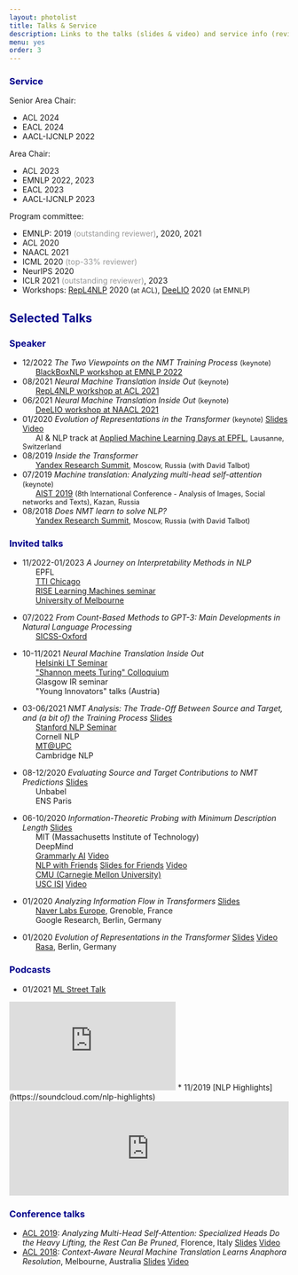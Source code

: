 ```yaml
---
layout: photolist
title: Talks & Service
description: Links to the talks (slides & video) and service info (reviewing, etc.)
menu: yes
order: 3
---
```


### <span style="color:darkblue"> Service </span>

Senior Area Chair:
* ACL 2024
* EACL 2024
* AACL-IJCNLP 2022

Area Chair:
* ACL 2023
* EMNLP 2022, 2023
* EACL 2023
* AACL-IJCNLP 2023


Program committee:
* EMNLP: 2019 <span style="color:#999">(outstanding reviewer)</span>, 2020, 2021
* ACL 2020
* NAACL 2021
* ICML 2020 <span style="color:#999">(top-33% reviewer)</span>
* NeurIPS 2020
* ICLR 2021 <span style="color:#999">(outstanding reviewer)</span>, 2023
* Workshops: [RepL4NLP](https://sites.google.com/view/repl4nlp2020/home) 2020 <span style="font-size:0.9em">(at ACL)</span>, [DeeLIO](https://sites.google.com/view/deelio-ws/program-committee) 2020 <span style="font-size:0.9em">(at EMNLP)</span> 


## <span style="color:darkblue"> Selected Talks </span>

<!---(Upcoming talks are <span style="color:gray;font-size:0.9em">in grey</span>)-->


### <span style="color:darkblue"> Speaker </span>

* 12/2022 <span class="talk-title">_The Two Viewpoints on the NMT Training Process_</span> <span style="font-size:0.9em">(keynote)</span> 
<br/>&nbsp; &nbsp; &nbsp; [BlackBoxNLP workshop at EMNLP 2022](https://blackboxnlp.github.io)
* 08/2021 <span class="talk-title">_Neural Machine Translation Inside Out_</span> <span style="font-size:0.9em">(keynote)</span> 
<br/>&nbsp; &nbsp; &nbsp; [RepL4NLP workshop at ACL 2021](https://sites.google.com/view/repl4nlp-2021/home)
* 06/2021 <span class="talk-title">_Neural Machine Translation Inside Out_</span> <span style="font-size:0.9em">(keynote)</span> 
<br/>&nbsp; &nbsp; &nbsp; [DeeLIO workshop at NAACL 2021](https://sites.google.com/view/deelio-ws/)
* 01/2020 <span class="talk-title">_Evolution of Representations in the Transformer_</span> <span style="font-size:0.9em">(keynote)</span> <a href="https://drive.google.com/file/d/1bEiWUZDNbKAgMkt5PPF9sQl3x9AYNVoZ/view?usp=sharing" class="label slides">Slides</a> <a href="https://youtu.be/ZyWLrBGiEpI" class="label video">Video</a>
<br/>&nbsp; &nbsp; &nbsp; AI & NLP track at [Applied Machine Learning Days at EPFL](https://appliedmldays.org/tracks/ai-nlp), <span style="font-size:0.9em">Lausanne, Switzerland</span>  
* 08/2019 <span class="talk-title">_Inside the Transformer_</span>
<br/>&nbsp; &nbsp; &nbsp; [Yandex Research Summit](https://yandex.com/promo/academy/yars_2019), <span style="font-size:0.9em">Moscow, Russia (with David Talbot)</span> 
* 07/2019 <span class="talk-title">_Machine translation: Analyzing multi-head self-attention_</span> <span style="font-size:0.9em">(keynote)</span> 
<br/>&nbsp; &nbsp; &nbsp; [AIST 2019](http://aistconf.org) <span style="font-size:0.9em">(8th International Conference - Analysis of Images, Social networks and Texts), Kazan, Russia</span> 
* 08/2018 <span class="talk-title">_Does NMT learn to solve NLP?_</span>
<br/>&nbsp; &nbsp; &nbsp; [Yandex Research Summit](https://yandex.com/promo/academy/yars_2019), <span style="font-size:0.9em">Moscow, Russia (with David Talbot)</span> 

### <span style="color:darkblue"> Invited talks </span>

* 11/2022-01/2023 <span class="talk-title">_A Journey on Interpretability Methods in NLP_</span>
<br/>&nbsp; &nbsp; &nbsp; EPFL
<br/>&nbsp; &nbsp; &nbsp; [TTI Chicago](https://www.ttic.edu/young-researcher/)
<br/>&nbsp; &nbsp; &nbsp; [RISE Learning Machines seminar](https://www.ri.se/en/learningmachinesseminars)
<br/>&nbsp; &nbsp; &nbsp; [University of Melbourne](https://cis.unimelb.edu.au/research/artificial-intelligence/research/Natural-Language-Processing)

* 07/2022 <span class="talk-title">_From Count-Based Methods to GPT-3: Main Developments in Natural Language Processing_</span>
<br/>&nbsp; &nbsp; &nbsp; [SICSS-Oxford](https://sicss.io/2022/oxford/)

* 10-11/2021 <span class="talk-title">_Neural Machine Translation Inside Out_</span> 
<br/>&nbsp; &nbsp; &nbsp; [Helsinki LT Seminar](https://blogs.helsinki.fi/language-technology/research-seminar/)
<br/>&nbsp; &nbsp; &nbsp; ["Shannon meets Turing" Colloquium](https://www.youtube.com/channel/UCjltmKOomhdXQELWi6asoBg)
<br/>&nbsp; &nbsp; &nbsp; Glasgow IR seminar
<br/>&nbsp; &nbsp; &nbsp; "Young Innovators" talks (Austria)


* 03-06/2021 <span class="talk-title">_NMT Analysis: The Trade-Off Between Source and Target, and (a bit of) the Training Process_</span> <a href="https://drive.google.com/file/d/1oBh9ajjFJ-VUJ_f8-VOTb9FZY4VcjxKf/view?usp=sharing" class="label slides">Slides</a>
<br/>&nbsp; &nbsp; &nbsp; [Stanford NLP Seminar](https://nlp.stanford.edu/seminar/)
<br/>&nbsp; &nbsp; &nbsp; Cornell NLP
<br/>&nbsp; &nbsp; &nbsp; [MT@UPC](https://mt.cs.upc.edu/seminars/)
<br/>&nbsp; &nbsp; &nbsp; Cambridge NLP

* 08-12/2020 <span class="talk-title">_Evaluating Source and Target Contributions to NMT Predictions_</span> <a href="https://drive.google.com/file/d/1ZW51j6Eas7qONdHyLf59EY1bMNrvhOBQ/view?usp=sharing" class="label slides">Slides</a>
<br/>&nbsp; &nbsp; &nbsp; Unbabel
<br/>&nbsp; &nbsp; &nbsp; ENS Paris  
* 06-10/2020 <span class="talk-title">_Information-Theoretic Probing with Minimum Description Length_</span> <a href="https://drive.google.com/file/d/1iP7P0nld_O8op2SLEEX-q7WSFA1rKlfk/view?usp=sharing" class="label slides">Slides</a>
<br/>&nbsp; &nbsp; &nbsp; MIT (Massachusetts Institute of Technology)
<br/>&nbsp; &nbsp; &nbsp; DeepMind
<br/>&nbsp; &nbsp; &nbsp; [Grammarly AI](https://grammarly.ai/information-theoretic-probing-with-minimum-description-length/) <a href="https://www.youtube.com/watch?v=e1_PFc4b-4Y&feature=youtu.be" class="label video">Video</a>
<br/>&nbsp; &nbsp; &nbsp; [NLP with Friends](https://nlpwithfriends.com)    <a href="https://drive.google.com/file/d/1owq2nenNOfh1u87M-ZxS_iHHtZLhBx5v/view?usp=sharing" class="label slides">Slides for Friends</a> <a href="https://youtu.be/27eWB8IYc1A" class="label video">Video</a>
<br/>&nbsp; &nbsp; &nbsp; [CMU (Carnegie Mellon University)](https://www.cs.cmu.edu/calendar/tue-2020-10-27-1100/language-technologies-institute-seminar)
<br/>&nbsp; &nbsp; &nbsp; [USC ISI](https://nlg.isi.edu/nl-seminar/) <a href="https://www.youtube.com/watch?v=CakeVH_svdo&feature=youtu.be" class="label video">Video</a>

* 01/2020 <span class="talk-title">_Analyzing Information Flow in Transformers_</span> <a href="https://drive.google.com/file/d/1bEiWUZDNbKAgMkt5PPF9sQl3x9AYNVoZ/view?usp=sharing" class="label slides">Slides</a>
<br/>&nbsp; &nbsp; &nbsp; [Naver Labs Europe](https://europe.naverlabs.com/research/seminars/analyzing-information-flow-in-transformers/), Grenoble, France
<br/>&nbsp; &nbsp; &nbsp; Google Research, Berlin, Germany
* 01/2020 <span class="talk-title">_Evolution of Representations in the Transformer_</span> <a href="https://drive.google.com/file/d/1bEiWUZDNbKAgMkt5PPF9sQl3x9AYNVoZ/view?usp=sharing" class="label slides">Slides</a> <a href="https://youtu.be/h5N7sbAKBhA" class="label video">Video</a> 
<br/>&nbsp; &nbsp; &nbsp; [Rasa](https://www.meetup.com/ru-RU/Bots-Berlin-Build-better-conversational-interfaces-with-AI/events/267058207/), Berlin, Germany

### <span style="color:darkblue"> Podcasts </span>

* 01/2021 [ML Street Talk](https://www.youtube.com/channel/UCMLtBahI5DMrt0NPvDSoIRQ)
<iframe width="300" height="160" src="https://www.youtube.com/embed/Q0kN_ZHHDQY" frameborder="0" allow="accelerometer; autoplay; clipboard-write; encrypted-media; gyroscope; picture-in-picture" allowfullscreen></iframe>
* 11/2019 [NLP Highlights](https://soundcloud.com/nlp-highlights)
<iframe width="100%" height="170" scrolling="no" frameborder="no" allow="autoplay" src="https://w.soundcloud.com/player/?url=https%3A//api.soundcloud.com/tracks/725286211&color=%23ff5500&auto_play=false&hide_related=false&show_comments=true&show_user=true&show_reposts=false&show_teaser=false&show_artwork=false&visual=false"></iframe>


### <span style="color:darkblue"> Conference talks </span>
* [ACL 2019](http://www.acl2019.org/EN/index.xhtml): <span class="talk-title">_Analyzing Multi-Head Self-Attention: Specialized Heads Do the Heavy Lifting, the Rest Can Be Pruned_</span>, Florence, Italy <a href="https://drive.google.com/file/d/15U64KJnn-g0Q3FFVblscZVX5_T-qhdvZ/view?usp=sharing" class="label slides">Slides</a> <a href="https://vimeo.com/385434677" class="label video">Video</a>
* [ACL 2018](https://acl2018.org): <span class="talk-title">_Context-Aware Neural Machine Translation Learns Anaphora Resolution_</span>, Melbourne, Australia <a href="https://drive.google.com/file/d/1PuEDrl-PqRJdlnEiHReLL7eyjbWd_JPu/view?usp=sharing" class="label slides">Slides</a> <a href="https://vimeo.com/288152860" class="label video">Video</a>
